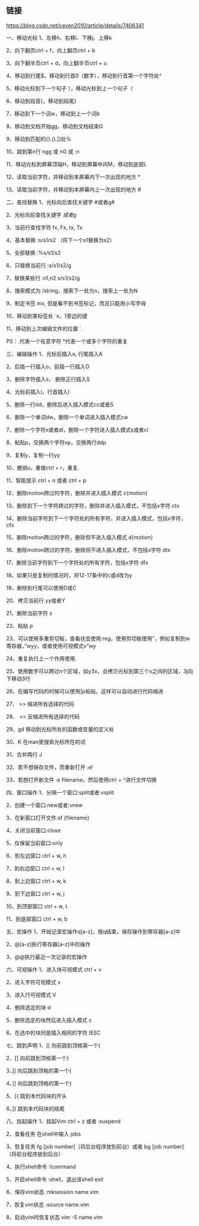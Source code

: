## 链接

https://blog.csdn.net/ceven2010/article/details/7406341

一、移动光标
1、左移h、右移l、下移j、上移k

2、向下翻页ctrl + f，向上翻页ctrl + b

3、向下翻半页ctrl + d，向上翻半页ctrl + u

4、移动到行尾$，移动到行首0（数字），移动到行首第一个字符处^

5、移动光标到下一个句子 ），移动光标到上一个句子（

6、移动到段首{，移动到段尾}

7、移动到下一个词w，移动到上一个词b

8、移动到文档开始gg，移动到文档结束G

9、移动到匹配的{}.().[]处%

10、跳到第n行 ngg 或 nG 或 :n

11、移动光标到屏幕顶端H，移动到屏幕中间M，移动到底部L

12、读取当前字符，并移动到本屏幕内下一次出现的地方 *

13、读取当前字符，并移动到本屏幕内上一次出现的地方 #

二、查找替换
1、光标向后查找关键字 #或者g#

2、光标向前查找关键字 *或者g*

3、当前行查找字符 fx, Fx, tx, Tx

4、基本替换 :s/s1/s2 （将下一个s1替换为s2）

5、全部替换 :%s/s1/s2

6、只替换当前行 :s/s1/s2/g

7、替换某些行 :n1,n2 s/s1/s2/g

8、搜索模式为 /string，搜索下一处为n，搜索上一处为N

9、制定书签 mx, 但是看不到书签标记，而且只能用小写字母

10、移动到某标签处 `x，1旁边的键

11、移动到上次编辑文件的位置 `.

PS：.代表一个任意字符 *代表一个或多个字符的重复

三、编辑操作
1、光标后插入a, 行尾插入A

2、后插一行插入o，前插一行插入O

3、删除字符插入s， 删除正行插入S

4、光标前插入i，行首插入I

5、删除一行dd，删除后进入插入模式cc或者S

6、删除一个单词dw，删除一个单词进入插入模式cw

7、删除一个字符x或者dl，删除一个字符进入插入模式s或者cl

8、粘贴p，交换两个字符xp，交换两行ddp

9、复制y，复制一行yy

10、撤销u，重做ctrl + r，重复.

11、智能提示 ctrl + n 或者 ctrl + p

12、删除motion跨过的字符，删除并进入插入模式 c{motion}

13、删除到下一个字符跨过的字符，删除并进入插入模式，不包括x字符 ctx

14、删除当前字符到下一个字符处的所有字符，并进入插入模式，包括x字符，cfx

15、删除motion跨过的字符，删除但不进入插入模式 d{motion}

16、删除motion跨过的字符，删除但不进入插入模式，不包括x字符 dtx

17、删除当前字符到下一个字符处的所有字符，包括x字符 dfx

18、如果只是复制的情况时，将12-17条中的c或d改为y

19、删除到行尾可以使用D或C

20、拷贝当前行 yy或者Y

21、删除当前字符 x

22、粘贴 p

23、可以使用多重剪切板，查看状态使用:reg，使用剪切板使用”，例如复制到w寄存器，”wyy，或者使用可视模式v”wy

24、重复执行上一个作用使用.

25、使用数字可以跨过n个区域，如y3x，会拷贝光标到第三个x之间的区域，3j向下移动3行

26、在编写代码的时候可以使用]p粘贴，这样可以自动进行代码缩进

27、 >> 缩进所有选择的代码

28、 << 反缩进所有选择的代码

29、gd 移动到光标所处的函数或变量的定义处

30、K 在man里搜索光标所在的词


31、合并两行 J

32、若不想保存文件，而重新打开 :e!


33、若想打开新文件 :e filename，然后使用ctrl + ^进行文件切换

四、窗口操作
1、分隔一个窗口:split或者:vsplit

2、创建一个窗口:new或者:vnew

3、在新窗口打开文件:sf {filename}

4、关闭当前窗口:close

5、仅保留当前窗口:only

6、到左边窗口 ctrl + w, h

7、到右边窗口 ctrl + w, l

8、到上边窗口 ctrl + w, k

9、到下边窗口 ctrl + w, j

10、到顶部窗口 ctrl + w, t

11、到底部窗口 ctrl + w, b

五、宏操作
1、开始记录宏操作q[a-z]，按q结束，保存操作到寄存器[a-z]中

2、@[a-z]执行寄存器[a-z]中的操作

3、@@执行最近一次记录的宏操作

六、可视操作
1、进入块可视模式 ctrl + v

2、进入字符可视模式 v

3、进入行可视模式 V

4、删除选定的块 d

5、删除选定的块然后进入插入模式 c

6、在选中的块同是插入相同的字符 I<String>ESC

七、跳到声明
1、[[ 向前跳到顶格第一个{  

2、[] 向前跳到顶格第一个}

3、]] 向后跳到顶格的第一个{

4、]] 向后跳到顶格的第一个}

5、[{ 跳到本代码块的开头

6、]} 跳到本代码块的结尾

八、挂起操作
1、挂起Vim ctrl + z 或者 :suspend

2、查看任务 在shell中输入 jobs

3、恢复任务 fg [job number]（将后台程序放到前台）或者 bg [job number]（将前台程序放到后台）

4、执行shell命令 :!command

5、开启shell命令 :shell，退出该shell exit

6、保存vim状态 :mksession name.vim

7、恢复vim状态 :source name.vim

8、启动vim时恢复状态 vim -S name.vim

